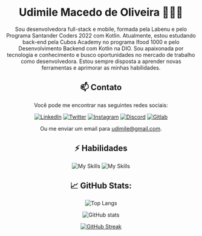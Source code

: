 <div align="center">

# Udimile Macedo de Oliveira 👩🏽‍🦱

Sou desenvolvedora full-stack e mobile, formada pela Labenu e pelo Programa Santander Coders 2022 com Kotlin. Atualmente, estou estudando back-end pela Cubos Academy no programa Ifood 1000 e pelo Desenvolvimento Backend com Kotlin na DIO. Sou apaixonada por tecnologia e conhecimento e busco oportunidades no mercado de trabalho como desenvolvedora. Estou sempre disposta a aprender novas ferramentas e aprimorar as minhas habilidades. 

## 📫 Contato
Você pode me encontrar nas seguintes redes sociais:

[![LinkedIn](https://skills.thijs.gg/icons?i=linkedin&theme=dark)](https://www.linkedin.com/in/udimile/)
[![Twitter](https://skills.thijs.gg/icons?i=twitter&theme=dark)](https://twitter.com/udimile) 
[![Instagram](https://skills.thijs.gg/icons?i=instagram&theme=dark)](https://instagram.com/udimile_)
[![Discord](https://skills.thijs.gg/icons?i=discord&theme=dark)](https://discord.com/users/765360474450821181)
[![Gitlab](https://skills.thijs.gg/icons?i=gitlab&theme=dark)](https://gitlab.com/udimile)

Ou me enviar um email para <a href = "mailto:udimile@gmail.com" >udimile@gmail.com<a/>.

## ⚡ Habilidades

![My Skills](https://skills.thijs.gg/icons?i=css,html,js,ts,react,materialui,styledcomponents,java&theme=dark)
![My Skills](https://skills.thijs.gg/icons?i=kotlin,nodejs,postgres,mysql,express,regex,postman,androidstudio,idea,vscode,git,bash&theme=dark)

## 📈  GitHub Stats:

![Top Langs](https://github-readme-stats-udimile.vercel.app/api/top-langs/?username=udimile&layout=donut&langs_count=5&count_private=true&theme=tokyonight&size_weight=0.5&count_weight=1)

![GitHub stats](https://github-readme-stats-udimile.vercel.app/api?username=udimile&count_private=true&theme=tokyonight&include_all_commits=true&layout=compact)

[![GitHub Streak](https://streak-stats.demolab.com?user=udimile&theme=tokyonight&locale=pt_BR&exclude_days=Sun%2CSat)](https://git.io/streak-stats)



</div>
